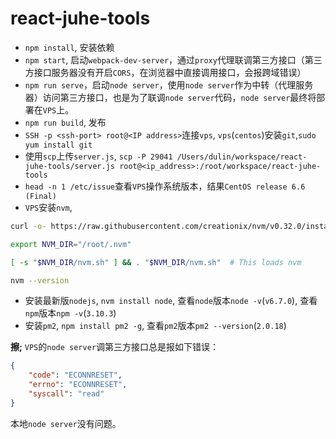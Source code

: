# react-juhe-tools

*   `npm install`, 安装依赖
*   `npm start`, 启动`webpack-dev-server`，通过`proxy`代理联调第三方接口（第三方接口服务器没有开启`CORS`，在浏览器中直接调用接口，会报跨域错误）
*   `npm run serve`，启动`node server`，使用`node server`作为中转（代理服务器）访问第三方接口，也是为了联调`node server`代码，`node server`最终将部署在`VPS`上。
*   `npm run build`, 发布
*   `SSH -p <ssh-port> root@<IP address>`连接`vps`, `vps`(`centos`)安装`git`,`sudo yum install git`
*   使用`scp`上传`server.js`, `scp -P 29041 /Users/dulin/workspace/react-juhe-tools/server.js root@<ip_address>:/root/workspace/react-juhe-tools`
*   `head -n 1 /etc/issue`查看`VPS`操作系统版本，结果`CentOS release 6.6 (Final)`
*   `VPS`安装`nvm`, 

```bash
curl -o- https://raw.githubusercontent.com/creationix/nvm/v0.32.0/install.sh | bash
```
```bash 
export NVM_DIR="/root/.nvm"
```
```bash
[ -s "$NVM_DIR/nvm.sh" ] && . "$NVM_DIR/nvm.sh"  # This loads nvm
```
```bash
nvm --version
```

*   安装最新版`nodejs`, `nvm install node`, 查看`node`版本`node -v`(`v6.7.0`), 查看`npm`版本`npm -v`(`3.10.3`)
*   安装`pm2`, `npm install pm2 -g`, 查看`pm2`版本`pm2 --version`(`2.0.18`)


__擦;__ `VPS`的`node server`调第三方接口总是报如下错误：

```json
{
    "code": "ECONNRESET",
    "errno": "ECONNRESET",
    "syscall": "read"
}
```

本地`node server`没有问题。